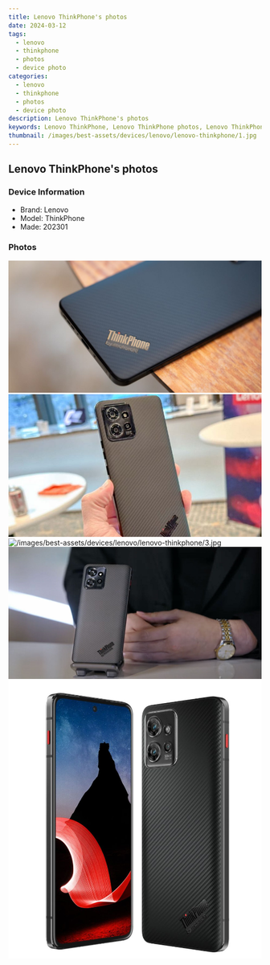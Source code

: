 ```yaml
---
title: Lenovo ThinkPhone's photos
date: 2024-03-12
tags: 
  - lenovo
  - thinkphone
  - photos
  - device photo
categories: 
  - lenovo
  - thinkphone
  - photos
  - device photo
description: Lenovo ThinkPhone's photos
keywords: Lenovo ThinkPhone, Lenovo ThinkPhone photos, Lenovo ThinkPhone device photo
thumbnail: /images/best-assets/devices/lenovo/lenovo-thinkphone/1.jpg
---
```


## Lenovo ThinkPhone's photos

### Device Information

- Brand: Lenovo
- Model: ThinkPhone
- Made: 202301

### Photos

![/images/best-assets/devices/lenovo/lenovo-thinkphone/1.jpg](/images/best-assets/devices/lenovo/lenovo-thinkphone/1.jpg)
![/images/best-assets/devices/lenovo/lenovo-thinkphone/2.jpg](/images/best-assets/devices/lenovo/lenovo-thinkphone/2.jpg)
![/images/best-assets/devices/lenovo/lenovo-thinkphone/3.jpg](/images/best-assets/devices/lenovo/lenovo-thinkphone/3.jpg)
![/images/best-assets/devices/lenovo/lenovo-thinkphone/4.jpg](/images/best-assets/devices/lenovo/lenovo-thinkphone/4.jpg)
![/images/best-assets/devices/lenovo/lenovo-thinkphone/5.jpg](/images/best-assets/devices/lenovo/lenovo-thinkphone/5.jpg)
